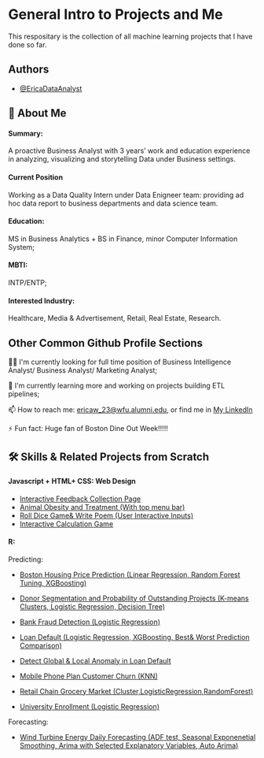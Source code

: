 
# General Intro to Projects and Me

This respositary is the collection of all machine learning projects that I have done so far. 


## Authors

- [@EricaDataAnalyst](https://github.com/EricaDataAnalyst)


## 🚀 About Me
#### Summary:
A proactive Business Analyst with 3 years’ work and education experience in analyzing, visualizing and storytelling Data under Business settings. 
#### Current Position
Working as a Data Quality Intern under Data Enigneer team: providing ad hoc data report to business departments and data science team. 
#### Education:
MS in Business Analytics + BS in Finance, minor Computer Information System; 
#### MBTI:
INTP/ENTP;
#### Interested Industry:
Healthcare, Media & Advertisement, Retail, Real Estate, Research.




## Other Common Github Profile Sections
👩‍💻 I'm currently looking for full time position of Business Intelligence Analyst/ Business Analyst/ Marketing Analyst;

🧠 I'm currently learning more and working on projects building ETL pipelines;

📫 How to reach me: ericaw_23@wfu.alumni.edu, or find me in [My LinkedIn](https://www.linkedin.com/in/ericagoat/)

⚡️ Fun fact: Huge fan of Boston Dine Out Week!!!!!


## 🛠 Skills & Related Projects from Scratch
#### Javascript + HTML+ CSS: Web Design
- [Interactive Feedback Collection Page](https://web.bentley.edu/wan_zhe/Fatcatandfatdog/A3.html#symptoms)
- [Animal Obesity and Treatment (With top menu bar)](https://web.bentley.edu/wan_zhe/Fatcatandfatdog/A4.html#treatment)
- [Roll Dice Game& Write Poem (User Interactive Inputs)](https://web.bentley.edu/wan_zhe/Fatcatandfatdog/A7.html#symptoms)
- [Interactive Calculation Game](https://web.bentley.edu/wan_zhe/Fatcatandfatdog/A5.html#symptoms)


#### R:
Predicting: 
- [Boston Housing Price Prediction (Linear Regression, Random Forest Tuning, XGBoosting)](https://github.com/EricaDataAnalyst/Project/blob/main/Boston%20Housing%20Price%20Prediction.Rmd)

- [Donor Segmentation and Probability of Outstanding Projects (K-means Clusters, Logistic Regression, Decision Tree)](https://github.com/EricaDataAnalyst/Project/blob/main/Donor%20Segmentation%20and%20Probability%20of%20Outstanding%20Projects.Rmd)

- [Bank Fraud Detection (Logistic Regression)](https://github.com/EricaDataAnalyst/Project/blob/main/Fraud%20Detection.Rmd)

- [Loan Default (Logistic Regression, XGBoosting, Best& Worst Prediction Comparison) ](https://github.com/EricaDataAnalyst/Project/blob/main/Loan%20Default-Analysis%20towards%20Best%20Predictions%20and%20Worst%20Predictions.Rmd)

- [Detect Global & Local Anomaly in Loan Default](https://github.com/EricaDataAnalyst/Project/blob/main/Loan%20Default.Rmd)

- [Mobile Phone Plan Customer Churn (KNN)](https://github.com/EricaDataAnalyst/Project/blob/main/Mobile%20Plan%20Customer%20Churn.Rmd)

- [Retail Chain Grocery Market (Cluster,LogisticRegression,RandomForest)](https://github.com/EricaDataAnalyst/Project/blob/main/Retail%20Chain%20Grocery%20Market%20(Cluster%2CLogisticRegression%2CRandomForest))

- [University Enrollment (Logistic Regression)](https://github.com/EricaDataAnalyst/Project/blob/main/University%20Enrollment.Rmd)

Forecasting: 
- [Wind Turbine Energy Daily Forecasting (ADF test, Seasonal Exponenetial Smoothing, Arima with Selected Explanatory Variables, Auto Arima)](https://github.com/EricaDataAnalyst/Project/blob/main/Wind%20Turbine%20Energy%20Daily%20Forecasting.Rmd)

